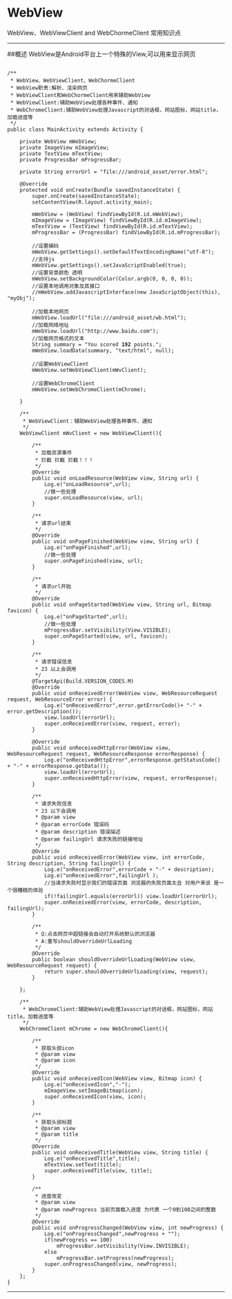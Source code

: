 # WebView
WebView、WebViewClient and WebChormeClient 常用知识点
***
##概述
WebView是Android平台上一个特殊的View,可以用来显示网页
<pre><code>
/**
 * WebView、WebViewClient、WebChormeClient
 * WebView职责:解析、渲染网页
 * WebViewClient和WebChormeClient用来辅助WebView
 * WebViewClient:辅助WebView处理各种事件、通知
 * WebChromeClient:辅助WebView处理Javascript的对话框，网站图标，网站title，加载进度等
 */
public class MainActivity extends Activity {

    private WebView mWebView;
    private ImageView mImageView;
    private TextView mTextView;
    private ProgressBar mProgressBar;

    private String errorUrl = "file:///android_asset/error.html";

    @Override
    protected void onCreate(Bundle savedInstanceState) {
        super.onCreate(savedInstanceState);
        setContentView(R.layout.activity_main);

        mWebView = (WebView) findViewById(R.id.mWebView);
        mImageView = (ImageView) findViewById(R.id.mImageView);
        mTextView = (TextView) findViewById(R.id.mTextView);
        mProgressBar = (ProgressBar) findViewById(R.id.mProgressBar);

        //设置编码
        mWebView.getSettings().setDefaultTextEncodingName("utf-8");
        //支持js
        mWebView.getSettings().setJavaScriptEnabled(true);
        //设置背景颜色 透明
        mWebView.setBackgroundColor(Color.argb(0, 0, 0, 0));
        //设置本地调用对象及其接口
        //mWebView.addJavascriptInterface(new JavaScriptObject(this), "myObj");

        //加载本地网页
        mWebView.loadUrl("file:///android_asset/wb.html");
        //加载网络地址
        mWebView.loadUrl("http://www.baidu.com");
        //加载网页格式的文本
        String summary = "<html><body>You scored <b>192</b> points.</body></html>";
        mWebView.loadData(summary, "text/html", null);

        //设置WebViewClient
        mWebView.setWebViewClient(mWvClient);

        //设置WebChromeClient
        mWebView.setWebChromeClient(mChrome);

    }

    /**
     * WebViewClient：辅助WebView处理各种事件、通知
     */
    WebViewClient mWvClient = new WebViewClient(){

        /**
         * 加载资源事件
         * 拦截 拦截 拦截！！！
         */
        @Override
        public void onLoadResource(WebView view, String url) {
            Log.e("onLoadResource",url);
            //做一些处理
            super.onLoadResource(view, url);
        }

        /**
         * 请求url结束
         */
        @Override
        public void onPageFinished(WebView view, String url) {
            Log.e("onPageFinished",url);
            //做一些处理
            super.onPageFinished(view, url);
        }

        /**
         * 请求url开始
         */
        @Override
        public void onPageStarted(WebView view, String url, Bitmap favicon) {
            Log.e("onPageStarted",url);
            //做一些处理
            mProgressBar.setVisibility(View.VISIBLE);
            super.onPageStarted(view, url, favicon);
        }

        /**
         * 请求错误信息
         * 23 以上会调用
         */
        @TargetApi(Build.VERSION_CODES.M)
        @Override
        public void onReceivedError(WebView view, WebResourceRequest request, WebResourceError error) {
            Log.e("onReceivedError",error.getErrorCode()+ "-" + error.getDescription());
            view.loadUrl(errorUrl);
            super.onReceivedError(view, request, error);
        }

        @Override
        public void onReceivedHttpError(WebView view, WebResourceRequest request, WebResourceResponse errorResponse) {
            Log.e("onReceivedHttpError",errorResponse.getStatusCode() + "-" + errorResponse.getData());
            view.loadUrl(errorUrl);
            super.onReceivedHttpError(view, request, errorResponse);
        }

        /**
         * 请求失败信息
         * 23 以下会调用
         * @param view
         * @param errorCode 错误码
         * @param description 错误描述
         * @param failingUrl 请求失败的链接地址
         */
        @Override
        public void onReceivedError(WebView view, int errorCode, String description, String failingUrl) {
            Log.e("onReceivedError",errorCode + "-" + description);
            Log.e("onReceivedError",failingUrl );
            //当请求失败时显示我们的错误页面 浏览器的失败页面太丑 对用户来说 是一个很糟糕的体验
            if(!failingUrl.equals(errorUrl)) view.loadUrl(errorUrl);
            super.onReceivedError(view, errorCode, description, failingUrl);
        }

        /**
         * Q:点击网页中超链接会自动打开系统默认的浏览器
         * A:重写shouldOverrideUrlLoading
         */
        @Override
        public boolean shouldOverrideUrlLoading(WebView view, WebResourceRequest request) {
            return super.shouldOverrideUrlLoading(view, request);
        }

    };

    /**
     * WebChromeClient:辅助WebView处理Javascript的对话框，网站图标，网站title，加载进度等
     */
    WebChromeClient mChrome = new WebChromeClient(){

        /**
         * 获取头部icon
         * @param view
         * @param icon
         */
        @Override
        public void onReceivedIcon(WebView view, Bitmap icon) {
            Log.e("onReceivedIcon","-");
            mImageView.setImageBitmap(icon);
            super.onReceivedIcon(view, icon);
        }

        /**
         * 获取头部标题
         * @param view
         * @param title
         */
        @Override
        public void onReceivedTitle(WebView view, String title) {
            Log.e("onReceivedTitle",title);
            mTextView.setText(title);
            super.onReceivedTitle(view, title);
        }

        /**
         * 进度改变
         * @param view
         * @param newProgress 当前页面载入进度 为代表 一个0到100之间的整数
         */
        @Override
        public void onProgressChanged(WebView view, int newProgress) {
            Log.e("onProgressChanged",newProgress + "");
            if(newProgress == 100)
                mProgressBar.setVisibility(View.INVISIBLE);
            else
                mProgressBar.setProgress(newProgress);
            super.onProgressChanged(view, newProgress);
        }
    };
}
</code></pre>

***